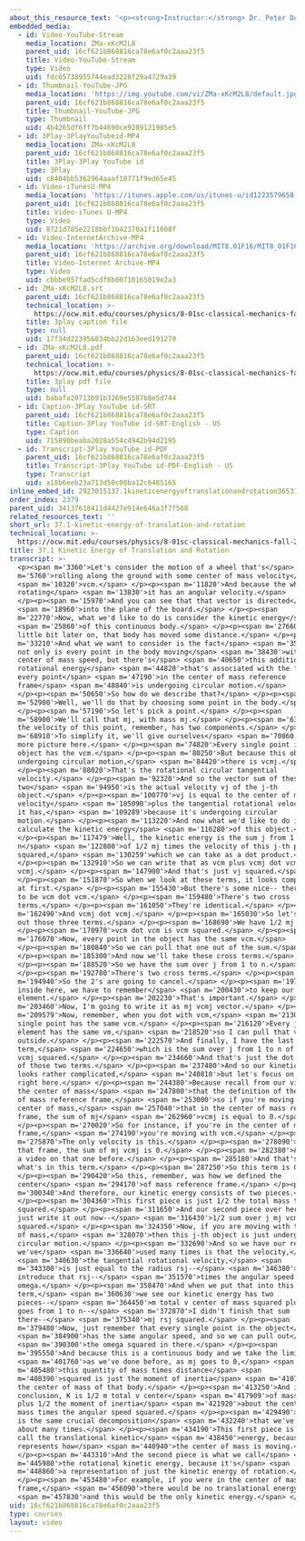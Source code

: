 ```yaml
---
about_this_resource_text: '<p><strong>Instructor:</strong> Dr. Peter Dourmashkin</p>'
embedded_media:
  - id: Video-YouTube-Stream
    media_location: ZMa-xKcM2L8
    parent_uid: 16cf621b868816ca78e6af0c2aaa23f5
    title: Video-YouTube-Stream
    type: Video
    uid: fdc65738955744ead3228f29a4729a39
  - id: Thumbnail-YouTube-JPG
    media_location: 'https://img.youtube.com/vi/ZMa-xKcM2L8/default.jpg'
    parent_uid: 16cf621b868816ca78e6af0c2aaa23f5
    title: Thumbnail-YouTube-JPG
    type: Thumbnail
    uid: 4b4265df6ff7b44690ce9289121985e5
  - id: 3Play-3PlayYouTubeid-MP4
    media_location: ZMa-xKcM2L8
    parent_uid: 16cf621b868816ca78e6af0c2aaa23f5
    title: 3Play-3Play YouTube id
    type: 3Play
    uid: c8404bb5362964aaaf10771f9ed65e45
  - id: Video-iTunesU-MP4
    media_location: 'https://itunes.apple.com/us/itunes-u/id1223579658'
    parent_uid: 16cf621b868816ca78e6af0c2aaa23f5
    title: Video-iTunes U-MP4
    type: Video
    uid: 8721d785e2218bbf1b42378a1f11608f
  - id: Video-InternetArchive-MP4
    media_location: 'https://archive.org/download/MIT8.01F16/MIT8_01F16_L35v06_360p.mp4'
    parent_uid: 16cf621b868816ca78e6af0c2aaa23f5
    title: Video-Internet Archive-MP4
    type: Video
    uid: cbbbe957fad5cdf8b00710165019e2a3
  - id: ZMa-xKcM2L8.srt
    parent_uid: 16cf621b868816ca78e6af0c2aaa23f5
    technical_location: >-
      https://ocw.mit.edu/courses/physics/8-01sc-classical-mechanics-fall-2016/week-12-rotations-and-translation-rolling/37.1-kinetic-energy-of-translation-and-rotation/37.1-kinetic-energy-of-translation-and-rotation/ZMa-xKcM2L8.srt
    title: 3play caption file
    type: null
    uid: 17f34d223956834bb22d163eed191270
  - id: ZMa-xKcM2L8.pdf
    parent_uid: 16cf621b868816ca78e6af0c2aaa23f5
    technical_location: >-
      https://ocw.mit.edu/courses/physics/8-01sc-classical-mechanics-fall-2016/week-12-rotations-and-translation-rolling/37.1-kinetic-energy-of-translation-and-rotation/37.1-kinetic-energy-of-translation-and-rotation/ZMa-xKcM2L8.pdf
    title: 3play pdf file
    type: null
    uid: babafa20713b91b3269e5587b8e5d744
  - id: Caption-3Play YouTube id-SRT
    parent_uid: 16cf621b868816ca78e6af0c2aaa23f5
    title: Caption-3Play YouTube id-SRT-English - US
    type: Caption
    uid: 715890beaba2028a554c4942b94d2195
  - id: Transcript-3Play YouTube id-PDF
    parent_uid: 16cf621b868816ca78e6af0c2aaa23f5
    title: Transcript-3Play YouTube id-PDF-English - US
    type: Transcript
    uid: a18b6eeb23a713d50c00ba12c6485165
inline_embed_id: 2923015137.1kineticenergyoftranslationandrotation36531822
order_index: 2379
parent_uid: 34137618411d4427e914e646a3f7f568
related_resources_text: ''
short_url: 37.1-kinetic-energy-of-translation-and-rotation
technical_location: >-
  https://ocw.mit.edu/courses/physics/8-01sc-classical-mechanics-fall-2016/week-12-rotations-and-translation-rolling/37.1-kinetic-energy-of-translation-and-rotation/37.1-kinetic-energy-of-translation-and-rotation
title: 37.1 Kinetic Energy of Translation and Rotation
transcript: >-
  <p><span m='3360'>Let's consider the motion of a wheel that's</span> <span
  m='5760'>rolling along the ground with some center of mass velocity</span>
  <span m='10320'>vcm.</span> </p><p><span m='11820'>And because the wheel is
  rotating</span> <span m='13830'>it has an angular velocity.</span>
  </p><p><span m='15970'>And you can see that that vector is directed</span>
  <span m='18960'>into the plane of the board.</span> </p><p><span
  m='22770'>Now, what we'd like to do is consider the kinetic energy</span>
  <span m='25860'>of this continuous body.</span> </p><p><span m='27660'>A
  little bit later on, that body has moved some distance.</span> </p><p><span
  m='33210'>And what we want to consider is the fact</span> <span m='35880'>that
  not only is every point in the body moving</span> <span m='38430'>with the
  center of mass speed, but there's</span> <span m='40650'>this additional
  rotational energy</span> <span m='44820'>that's associated with the fact that
  every point</span> <span m='47190'>in the center of mass reference
  frame</span> <span m='48840'>is undergoing circular motion.</span>
  </p><p><span m='50650'>So how do we describe that?</span> </p><p><span
  m='52900'>Well, we'll do that by choosing some point in the body.</span>
  </p><p><span m='57190'>So let's pick a point.</span> </p><p><span
  m='58900'>We'll call that mj, with mass mj.</span> </p><p><span m='63090'>And
  the velocity of this point, remember, has two components.</span> </p><p><span
  m='68910'>To simplify it, we'll give ourselves</span> <span m='70860'>a little
  more picture here.</span> </p><p><span m='74820'>Every single point in the
  object has the vcm.</span> </p><p><span m='80250'>But because this object is
  undergoing circular motion,</span> <span m='84420'>there is vcmj.</span>
  </p><p><span m='88020'>That's the rotational circular tangential
  velocity.</span> </p><p><span m='92320'>And so the vector sum of these
  two</span> <span m='94950'>is the actual velocity vj of the j-th
  object.</span> </p><p><span m='100770'>vj is equal to the center of mass
  velocity</span> <span m='105090'>plus the tangential rotational velocity that
  it has,</span> <span m='109289'>because it's undergoing circular
  motion.</span> </p><p><span m='113220'>And now what we'd like to do is
  calculate the kinetic energy</span> <span m='116280'>of this object.</span>
  </p><p><span m='117479'>Well, the kinetic energy is the sum j from 1 to
  n</span> <span m='122880'>of 1/2 mj times the velocity of this j-th particle
  squared,</span> <span m='130259'>which we can take as a dot product.</span>
  </p><p><span m='132910'>So we can write that as vcm plus vcmj dot vcm plus
  vcmj.</span> </p><p><span m='147900'>And that's just vj squared.</span>
  </p><p><span m='151870'>So when we look at these terms, it looks complicated
  at first.</span> </p><p><span m='155430'>But there's some nice-- there's going
  to be vcm dot vcm.</span> </p><p><span m='159480'>There's two cross
  terms.</span> </p><p><span m='161050'>They're identical.</span> </p><p><span
  m='162490'>And vcmj dot vcmj.</span> </p><p><span m='165030'>So let's write
  out those three terms.</span> </p><p><span m='168690'>We have 1/2 mj.</span>
  </p><p><span m='170970'>vcm dot vcm is vcm squared.</span> </p><p><span
  m='176070'>Now, every point in the object has the same vcm.</span>
  </p><p><span m='180840'>So we can pull that one out of the sum.</span>
  </p><p><span m='185300'>And now we'll take these cross terms.</span>
  </p><p><span m='188520'>So we have the sum over j from 1 to n.</span>
  </p><p><span m='192780'>There's two cross terms.</span> </p><p><span
  m='194940'>So the 2's are going to cancel.</span> </p><p><span m='197100'>And
  inside here, we have to remember</span> <span m='200430'>to keep our mass
  element.</span> </p><p><span m='202230'>That's important.</span> </p><p><span
  m='203460'>Now, I'm going to write it as mj vcmj vector.</span> </p><p><span
  m='209579'>Now, remember, when you dot with vcm,</span> <span m='213060'>every
  single point has the same vcm.</span> </p><p><span m='216120'>Every j-th
  element has the same vm,</span> <span m='218520'>so I can pull that vcm
  outside.</span> </p><p><span m='222570'>And finally, I have the last
  term,</span> <span m='224650'>which is the sum over j from 1 to n of 1/2 mj
  vcmj squared.</span> </p><p><span m='234660'>And that's just the dot product
  of those two terms.</span> </p><p><span m='237480'>And so our kinetic energy
  looks rather complicated,</span> <span m='240810'>but let's focus on this term
  right here.</span> </p><p><span m='244380'>Because recall from our video on
  the center of mass</span> <span m='247800'>that the definition of the center
  of mass reference frame,</span> <span m='253000'>so if you're moving in the
  center of mass,</span> <span m='257040'>that in the center of mass reference
  frame, the sum of mj</span> <span m='262960'>vcmj is equal to 0.</span>
  </p><p><span m='270020'>So for instance, if you're in the center of mass
  frame,</span> <span m='274190'>you're moving with vcm.</span> </p><p><span
  m='275870'>The only velocity is this.</span> </p><p><span m='278090'>And in
  that frame, the sum of mj vcmj is 0.</span> </p><p><span m='282380'>And we did
  a video on that one before.</span> </p><p><span m='285180'>And that's exactly
  what's in this term.</span> </p><p><span m='287250'>So this term is 0.</span>
  </p><p><span m='290420'>So this, remember, was how we defined the
  center</span> <span m='294170'>of mass reference frame.</span> </p><p><span
  m='300340'>And therefore, our kinetic energy consists of two pieces.</span>
  </p><p><span m='304360'>This first piece is just 1/2 the total mass times vcm
  squared.</span> </p><p><span m='311650'>And our second piece over here, we'll
  just write it out now--</span> <span m='316430'>1/2 sum over j mj vcmj
  squared.</span> </p><p><span m='324350'>Now, if you are moving with the center
  of mass,</span> <span m='328070'>then this j-th object is just undergoing
  circular motion.</span> </p><p><span m='332690'>And so we have our result that
  we've</span> <span m='336640'>used many times is that the velocity,</span>
  <span m='340630'>the tangential rotational velocity,</span> <span
  m='343300'>is just equal to the radius rsj--</span> <span m='346380'>so let's
  introduce that rsj--</span> <span m='351570'>times the angular speed
  omega.</span> </p><p><span m='358470'>And when we put that into this
  term,</span> <span m='360630'>we see our kinetic energy has two
  pieces--</span> <span m='364450'>m total v center of mass squared plus 1/2 j
  goes from 1 to n--</span> <span m='372870'>I didn't finish that sum
  there--</span> <span m='375340'>mj rsj squared.</span> </p><p><span
  m='379480'>Now, just remember that every single point in the object</span>
  <span m='384900'>has the same angular speed, and so we can pull out</span>
  <span m='390300'>the omega squared in there.</span> </p><p><span
  m='395550'>And because this is a continuous body and we take the limit,</span>
  <span m='401760'>as we've done before, as mj goes to 0,</span> <span
  m='405480'>this quantity of mass times distance</span> <span
  m='408390'>squared is just the moment of inertia</span> <span m='410760'>about
  the center of mass of that body.</span> </p><p><span m='413250'>And in
  conclusion, K is 1/2 m total v center</span> <span m='417909'>of mass squared
  plus 1/2 the moment of inertia</span> <span m='421920'>about the center of
  mass times the angular speed squared.</span> </p><p><span m='429490'>Now, this
  is the same crucial decomposition</span> <span m='432240'>that we've talked
  about many times.</span> </p><p><span m='434190'>This first piece is what we
  call the translational kinetic</span> <span m='438450'>energy, because it just
  represents how</span> <span m='440940'>the center of mass is moving.</span>
  </p><p><span m='443310'>And the second piece is what we call</span> <span
  m='445980'>the rotational kinetic energy, because it's</span> <span
  m='448860'>a representation of just the kinetic energy of rotation.</span>
  </p><p><span m='453480'>For example, if you were in the center of mass
  frame,</span> <span m='456090'>there would be no translational energy,</span>
  <span m='457830'>and this would be the only kinetic energy.</span> </p><p></p>
uid: 16cf621b868816ca78e6af0c2aaa23f5
type: courses
layout: video
---
```


